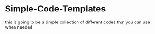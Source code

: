 # Simple-Code-Templates
this is going to be a simple collection of different codes that you can use when needed
